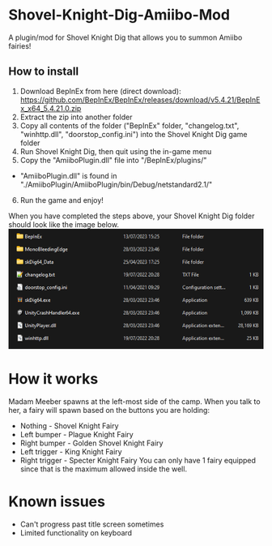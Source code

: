 # Shovel-Knight-Dig-Amiibo-Mod
A plugin/mod for Shovel Knight Dig that allows you to summon Amiibo fairies!

## How to install
1. Download BepInEx from here (direct download): https://github.com/BepInEx/BepInEx/releases/download/v5.4.21/BepInEx_x64_5.4.21.0.zip
2. Extract the zip into another folder
3. Copy all contents of the folder ("BepInEx" folder, "changelog.txt", "winhttp.dll", "doorstop_config.ini") into the Shovel Knight Dig game folder
4. Run Shovel Knight Dig, then quit using the in-game menu
5. Copy the "AmiiboPlugin.dll" file into "<game install folder>/BepInEx/plugins/"
 - "AmiiboPlugin.dll" is found in "./AmiiboPlugin/AmiiboPlugin/bin/Debug/netstandard2.1/"
6. Run the game and enjoy! 

When you have completed the steps above, your Shovel Knight Dig folder should look like the image below.
![Screenshot of the Shovel Knight Dig install folder layout once the steps above are completed.](./skdIntallFolder.png)

# How it works
Madam Meeber spawns at the left-most side of the camp. When you talk to her, a fairy will spawn based on the buttons you are holding:
- Nothing - Shovel Knight Fairy
- Left bumper - Plague Knight Fairy
- Right bumper - Golden Shovel Knight Fairy
- Left trigger - King Knight Fairy
- Right trigger - Specter Knight Fairy
You can only have 1 fairy equipped since that is the maximum allowed inside the well.

# Known issues
- Can't progress past title screen sometimes
- Limited functionality on keyboard